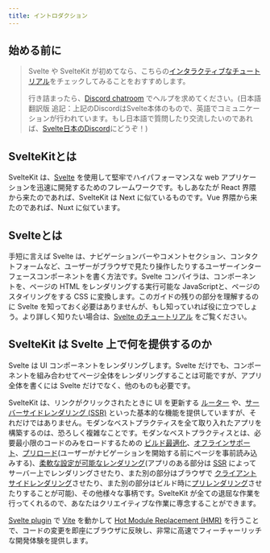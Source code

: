 ```yaml
---
title: イントロダクション
---
```


## 始める前に

> Svelte や SvelteKit が初めてなら、こちらの[インタラクティブなチュートリアル](https://learn.svelte.jp)をチェックしてみることをおすすめします。
>
> 行き詰まったら、[Discord chatroom](https://svelte.dev/chat) でヘルプを求めてください。(日本語翻訳版 追記：上記のDiscordはSvelte本体のもので、英語でコミュニケーションが行われています。もし日本語で質問したり交流したいのであれば、[Svelte日本のDiscord](https://discord.com/invite/YTXq3ZtBbx)にどうぞ！)

## SvelteKitとは

SvelteKit は、[Svelte](https://svelte.jp/) を使用して堅牢でハイパフォーマンスな web アプリケーションを迅速に開発するためのフレームワークです。もしあなたが React 界隈から来たのであれば、SvelteKit は Next に似ているものです。Vue 界隈から来たのであれば、Nuxt に似ています。

## Svelteとは

手短に言えば Svelte は、ナビゲーションバーやコメントセクション、コンタクトフォームなど、ユーザーがブラウザで見たり操作したりするユーザーインターフェースコンポーネントを書く方法です。Svelte コンパイラは、コンポーネントを、ページの HTML をレンダリングする実行可能な JavaScriptと、ページのスタイリングをする CSS に変換します。このガイドの残りの部分を理解するのに Svelte を知っておく必要はありませんが、もし知っていれば役に立つでしょう。より詳しく知りたい場合は、[Svelte のチュートリアル](https://svelte.jp/tutorial) をご覧ください。

## SvelteKit は Svelte 上で何を提供するのか

Svelte は UI コンポーネントをレンダリングします。Svelte だけでも、コンポーネントを組み合わせてページ全体をレンダリングすることは可能ですが、アプリ全体を書くには Svelte だけでなく、他のものも必要です。

SvelteKit は、リンクがクリックされたときに UI を更新する [ルーター](glossary#routing) や、[サーバーサイドレンダリング (SSR)](glossary#ssr) といった基本的な機能を提供していますが、それだけではありません。モダンなベストプラクティスを全て取り入れたアプリを構築するのは、恐ろしく複雑なことです。モダンなベストプラクティスとは、必要最小限のコードのみをロードするための [ビルド最適化](https://ja.vitejs.dev/guide/features.html#%E3%83%93%E3%83%AB%E3%83%89%E3%81%AE%E6%9C%80%E9%81%A9%E5%8C%96)、[オフラインサポート](service-workers)、[プリロード](link-options#data-sveltekit-preload-data)(ユーザーがナビゲーションを開始する前にページを事前読み込みする)、[柔軟な設定が可能なレンダリング](page-options)(アプリのある部分は [SSR](glossary#ssr) によってサーバー上でレンダリングさせたり、また別の部分はブラウザで [クライアントサイドレンダリング](glossary#csr)させたり、また別の部分はビルド時に[プリレンダリング](glossary#prerendering)させたりすることが可能)、その他様々な事柄です。SvelteKit が全ての退屈な作業を行ってくれるので、あなたはクリエイティブな作業に専念することができます。

[Svelte plugin](https://github.com/sveltejs/vite-plugin-svelte) で [Vite](https://vitejs.dev/) を動かして [Hot Module Replacement (HMR)](https://github.com/sveltejs/vite-plugin-svelte/blob/main/docs/config.md#hot) を行うことで、コードの変更を即座にブラウザに反映し、非常に高速でフィーチャーリッチな開発体験を提供します。
